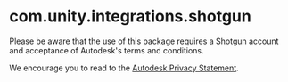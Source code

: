 # com.unity.integrations.shotgun

Please be aware that the use of this package requires a Shotgun account and 
acceptance of Autodesk's terms and conditions.

We encourage you to read to the [Autodesk Privacy Statement](https://www.autodesk.com/company/legal-notices-trademarks/privacy-statement).
